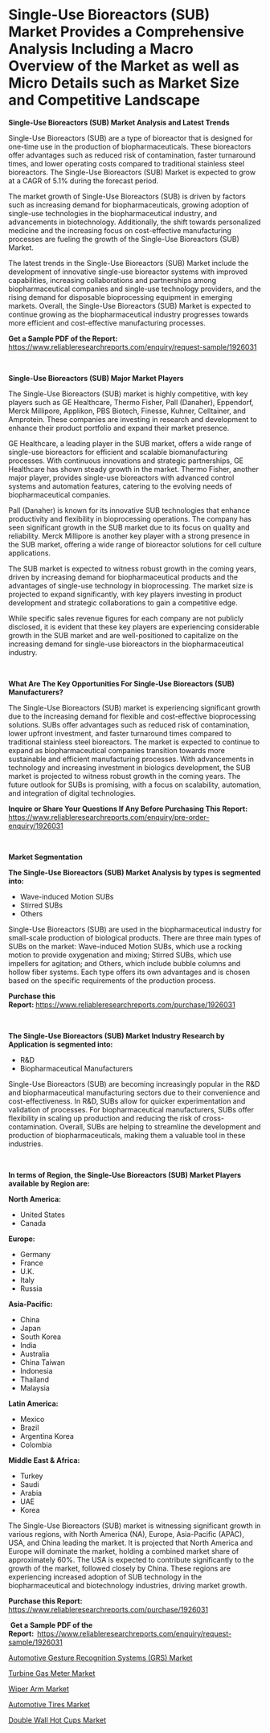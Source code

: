 <p><h1>Single-Use Bioreactors (SUB) Market Provides a Comprehensive Analysis Including a Macro Overview of the Market as well as Micro Details such as Market Size and Competitive Landscape</h1></p><p><strong>Single-Use Bioreactors (SUB) Market Analysis and Latest Trends</strong></p>
<p><p>Single-Use Bioreactors (SUB) are a type of bioreactor that is designed for one-time use in the production of biopharmaceuticals. These bioreactors offer advantages such as reduced risk of contamination, faster turnaround times, and lower operating costs compared to traditional stainless steel bioreactors. The Single-Use Bioreactors (SUB) Market is expected to grow at a CAGR of 5.1% during the forecast period.</p><p>The market growth of Single-Use Bioreactors (SUB) is driven by factors such as increasing demand for biopharmaceuticals, growing adoption of single-use technologies in the biopharmaceutical industry, and advancements in biotechnology. Additionally, the shift towards personalized medicine and the increasing focus on cost-effective manufacturing processes are fueling the growth of the Single-Use Bioreactors (SUB) Market.</p><p>The latest trends in the Single-Use Bioreactors (SUB) Market include the development of innovative single-use bioreactor systems with improved capabilities, increasing collaborations and partnerships among biopharmaceutical companies and single-use technology providers, and the rising demand for disposable bioprocessing equipment in emerging markets. Overall, the Single-Use Bioreactors (SUB) Market is expected to continue growing as the biopharmaceutical industry progresses towards more efficient and cost-effective manufacturing processes.</p></p>
<p><strong>Get a Sample PDF of the Report:&nbsp;</strong> <a href="https://www.reliableresearchreports.com/enquiry/request-sample/1926031">https://www.reliableresearchreports.com/enquiry/request-sample/1926031</a></p>
<p>&nbsp;</p>
<p><strong>Single-Use Bioreactors (SUB) Major Market Players</strong></p>
<p><p>The Single-Use Bioreactors (SUB) market is highly competitive, with key players such as GE Healthcare, Thermo Fisher, Pall (Danaher), Eppendorf, Merck Millipore, Applikon, PBS Biotech, Finesse, Kuhner, Celltainer, and Amprotein. These companies are investing in research and development to enhance their product portfolio and expand their market presence.</p><p>GE Healthcare, a leading player in the SUB market, offers a wide range of single-use bioreactors for efficient and scalable biomanufacturing processes. With continuous innovations and strategic partnerships, GE Healthcare has shown steady growth in the market. Thermo Fisher, another major player, provides single-use bioreactors with advanced control systems and automation features, catering to the evolving needs of biopharmaceutical companies.</p><p>Pall (Danaher) is known for its innovative SUB technologies that enhance productivity and flexibility in bioprocessing operations. The company has seen significant growth in the SUB market due to its focus on quality and reliability. Merck Millipore is another key player with a strong presence in the SUB market, offering a wide range of bioreactor solutions for cell culture applications.</p><p>The SUB market is expected to witness robust growth in the coming years, driven by increasing demand for biopharmaceutical products and the advantages of single-use technology in bioprocessing. The market size is projected to expand significantly, with key players investing in product development and strategic collaborations to gain a competitive edge.</p><p>While specific sales revenue figures for each company are not publicly disclosed, it is evident that these key players are experiencing considerable growth in the SUB market and are well-positioned to capitalize on the increasing demand for single-use bioreactors in the biopharmaceutical industry.</p></p>
<p>&nbsp;</p>
<p><strong>What Are The Key Opportunities For Single-Use Bioreactors (SUB) Manufacturers?</strong></p>
<p><p>The Single-Use Bioreactors (SUB) market is experiencing significant growth due to the increasing demand for flexible and cost-effective bioprocessing solutions. SUBs offer advantages such as reduced risk of contamination, lower upfront investment, and faster turnaround times compared to traditional stainless steel bioreactors. The market is expected to continue to expand as biopharmaceutical companies transition towards more sustainable and efficient manufacturing processes. With advancements in technology and increasing investment in biologics development, the SUB market is projected to witness robust growth in the coming years. The future outlook for SUBs is promising, with a focus on scalability, automation, and integration of digital technologies.</p></p>
<p><strong>Inquire or Share Your Questions If Any Before Purchasing This Report:</strong> <a href="https://www.reliableresearchreports.com/enquiry/pre-order-enquiry/1926031">https://www.reliableresearchreports.com/enquiry/pre-order-enquiry/1926031</a></p>
<p>&nbsp;</p>
<p><strong>Market Segmentation</strong></p>
<p><strong>The Single-Use Bioreactors (SUB) Market Analysis by types is segmented into:</strong></p>
<p><ul><li>Wave-induced Motion SUBs</li><li>Stirred SUBs</li><li>Others</li></ul></p>
<p><p>Single-Use Bioreactors (SUB) are used in the biopharmaceutical industry for small-scale production of biological products. There are three main types of SUBs on the market: Wave-induced Motion SUBs, which use a rocking motion to provide oxygenation and mixing; Stirred SUBs, which use impellers for agitation; and Others, which include bubble columns and hollow fiber systems. Each type offers its own advantages and is chosen based on the specific requirements of the production process.</p></p>
<p><strong>Purchase this Report:&nbsp;</strong><a href="https://www.reliableresearchreports.com/purchase/1926031">https://www.reliableresearchreports.com/purchase/1926031</a></p>
<p>&nbsp;</p>
<p><strong>The Single-Use Bioreactors (SUB) Market Industry Research by Application is segmented into:</strong></p>
<p><ul><li>R&D</li><li>Biopharmaceutical Manufacturers</li></ul></p>
<p><p>Single-Use Bioreactors (SUB) are becoming increasingly popular in the R&D and biopharmaceutical manufacturing sectors due to their convenience and cost-effectiveness. In R&D, SUBs allow for quicker experimentation and validation of processes. For biopharmaceutical manufacturers, SUBs offer flexibility in scaling up production and reducing the risk of cross-contamination. Overall, SUBs are helping to streamline the development and production of biopharmaceuticals, making them a valuable tool in these industries.</p></p>
<p>&nbsp;</p>
<p><strong>In terms of Region, the Single-Use Bioreactors (SUB) Market Players available by Region are:</strong></p>
<p>
    <p> <strong> North America: </strong>
        <ul>
            <li>United States</li>
            <li>Canada</li>
        </ul>
        </p> 
    <p> <strong> Europe: </strong>
        <ul>
            <li>Germany</li>
            <li>France</li>
            <li>U.K.</li>
            <li>Italy</li>
            <li>Russia</li>
        </ul>
        </p> 
    <p> <strong> Asia-Pacific: </strong>
        <ul>
            <li>China</li>
            <li>Japan</li>
            <li>South Korea</li>
            <li>India</li>
            <li>Australia</li>
            <li>China Taiwan</li>
            <li>Indonesia</li>
            <li>Thailand</li>
            <li>Malaysia</li>
        </ul>
        </p> 
    <p> <strong> Latin America: </strong>
        <ul>
            <li>Mexico</li>
            <li>Brazil</li>
            <li>Argentina Korea</li>
            <li>Colombia</li>
        </ul>
        </p> 
    <p> <strong> Middle East & Africa: </strong>
        <ul>
            <li>Turkey</li>
            <li>Saudi</li>
            <li>Arabia</li>
            <li>UAE</li>
            <li>Korea</li>
        </ul>
    </p>
    </p>
<p><p>The Single-Use Bioreactors (SUB) market is witnessing significant growth in various regions, with North America (NA), Europe, Asia-Pacific (APAC), USA, and China leading the market. It is projected that North America and Europe will dominate the market, holding a combined market share of approximately 60%. The USA is expected to contribute significantly to the growth of the market, followed closely by China. These regions are experiencing increased adoption of SUB technology in the biopharmaceutical and biotechnology industries, driving market growth.</p></p>
<p><strong>Purchase this Report: </strong><a href="https://www.reliableresearchreports.com/purchase/1926031">https://www.reliableresearchreports.com/purchase/1926031</a></p>
<p>&nbsp;<strong>Get a Sample PDF of the Report:&nbsp;&nbsp;</strong><a href="https://www.reliableresearchreports.com/enquiry/request-sample/1926031">https://www.reliableresearchreports.com/enquiry/request-sample/1926031</a></p>
<p><strong></strong></p>
<p><p><a href="https://woozy-pyroraptor-a1f.notion.site/Automotive-Gesture-Recognition-Systems-GRS-Market-Size-Growth-Outlook-from-2024-to-2031-projecti-4f1a3dcfda1f42728b13bb21405e1f85">Automotive Gesture Recognition Systems (GRS) Market</a></p><p><a href="https://view.publitas.com/reportprime-1/turbine-gas-meter-market-analysis-and-market-size-global-industry-overview-market-segmentation-and-forecast-2024-to-2031/">Turbine Gas Meter Market</a></p><p><a href="https://woozy-pyroraptor-a1f.notion.site/Wiper-Arm-Market-Size-Reflecting-a-Forecast-Till-2031-Market-By-Type-By-Application-and-By-Geograp-70235913f6174725b652969267c5c56c">Wiper Arm Market</a></p><p><a href="https://rainy-horn-d69.notion.site/Decoding-the-Automotive-Tires-Market-A-Deep-Dive-into-the-Latest-Market-Trends-Market-Segmentation-7024e6d3bee644afa77fc537e7d8d2d6">Automotive Tires Market</a></p><p><a href="https://view.publitas.com/reportprime-1/double-wall-hot-cups-market-share-market-new-trends-analysis-report-by-type-by-application-by-end-use-by-region-and-segment-forecasts-2024-2031/">Double Wall Hot Cups Market</a></p></p>